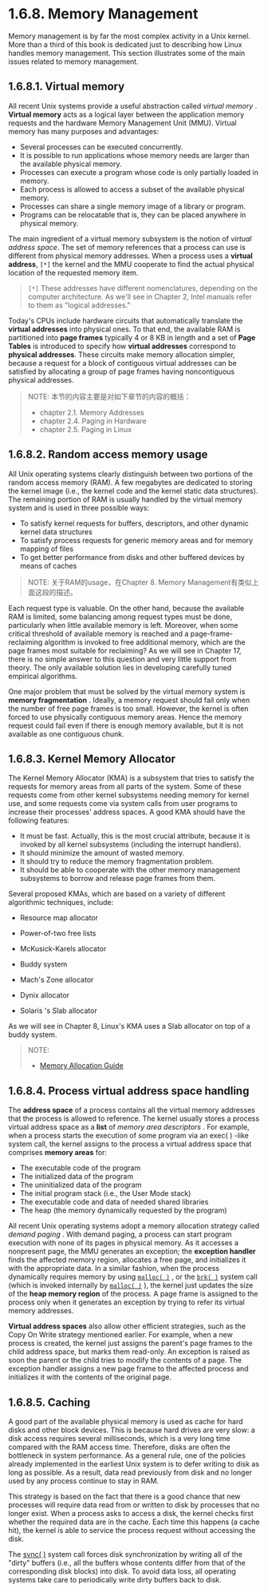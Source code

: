 # 1.6.8. Memory Management

Memory management is by far the most complex activity in a Unix kernel. More than a third of this book is dedicated just to describing how Linux handles memory management. This section illustrates some of the main issues related to memory management.

## 1.6.8.1. Virtual memory

All recent Unix systems provide a useful abstraction called *virtual memory* . **Virtual memory** acts as a logical layer between the application memory requests and the hardware Memory Management Unit (MMU). Virtual memory has many purposes and advantages: 

- Several processes can be executed concurrently.
- It is possible to run applications whose memory needs are larger than the available physical
  memory.
- Processes can execute a program whose code is only partially loaded in memory.
- Each process is allowed to access a subset of the available physical memory.
- Processes can share a single memory image of a library or program.
- Programs can be relocatable that is, they can be placed anywhere in physical memory.

The main ingredient of a virtual memory subsystem is the notion of *virtual address space*. The set of memory references that a process can use is different from physical memory addresses. When a process uses a **virtual address**, `[*]` the kernel and the MMU cooperate to find the actual physical location of the requested memory item.

> `[*]` These addresses have different nomenclatures, depending on the computer architecture. As we'll see in Chapter 2, Intel manuals refer to them as "logical addresses."

Today's CPUs include hardware circuits that automatically translate the **virtual addresses** into physical ones. To that end, the available RAM is partitioned into **page frames** typically 4 or 8 KB in length and a set of **Page Tables** is introduced to specify how **virtual addresses** correspond to **physical addresses**. These circuits make memory allocation simpler, because a request for a block of contiguous virtual addresses can be satisfied by allocating a group of page frames having noncontiguous physical addresses.

> NOTE: 本节的内容主要是对如下章节的内容的概括：
>
> - chapter 2.1. Memory Addresses
> - chapter 2.4. Paging in Hardware
> - chapter 2.5. Paging in Linux

## 1.6.8.2. Random access memory usage

All Unix operating systems clearly distinguish between two portions of the random access memory (RAM). A few megabytes are dedicated to storing the kernel image (i.e., the kernel code and the kernel static data structures). The remaining portion of RAM is usually handled by the virtual memory system and is used in three possible ways:

- To satisfy kernel requests for buffers, descriptors, and other dynamic kernel data structures
- To satisfy process requests for generic memory areas and for memory mapping of files
- To get better performance from disks and other buffered devices by means of caches

> NOTE: 关于RAM的usage，在Chapter 8. Memory Management有类似上面这段的描述。

Each request type is valuable. On the other hand, because the available RAM is limited, some balancing among request types must be done, particularly when little available memory is left. Moreover, when some critical threshold of available memory is reached and a page-frame-reclaiming algorithm is invoked to free additional memory, which are the page frames most suitable for reclaiming? As we will see in Chapter 17, there is no simple answer to this question and very little support from theory. The only available solution lies in developing carefully tuned empirical algorithms.

One major problem that must be solved by the virtual memory system is **memory fragmentation** . Ideally, a memory request should fail only when the number of free page frames is too small. However, the kernel is often forced to use physically contiguous memory areas. Hence the memory request could fail even if there is enough memory available, but it is not available as one contiguous chunk.



## 1.6.8.3. Kernel Memory Allocator

The Kernel Memory Allocator (KMA) is a subsystem that tries to satisfy the requests for memory areas from all parts of the system. Some of these requests come from other kernel subsystems needing memory for kernel use, and some requests come via system calls from user programs to increase their processes' address spaces. A good KMA should have the following features:

- It must be fast. Actually, this is the most crucial attribute, because it is invoked by all kernel subsystems (including the interrupt handlers).
- It should minimize the amount of wasted memory.
- It should try to reduce the memory fragmentation problem.
- It should be able to cooperate with the other memory management subsystems to borrow and release page frames from them.

Several proposed KMAs, which are based on a variety of different algorithmic techniques, include:

- Resource map allocator

- Power-of-two free lists

- McKusick-Karels allocator

- Buddy system

- Mach's Zone allocator

- Dynix allocator

- Solaris 's Slab allocator

As we will see in Chapter 8, Linux's KMA uses a Slab allocator on top of a buddy system.

> NOTE: 
>
> - [Memory Allocation Guide](https://www.kernel.org/doc/html/latest/core-api/memory-allocation.html)

## 1.6.8.4. Process virtual address space handling

The **address space** of a process contains all the virtual memory addresses that the process is allowed to reference. The kernel usually stores a process virtual address space as a **list** of *memory area descriptors* . For example, when a process starts the execution of some program via an  exec( ) -like system call, the kernel assigns to the process a virtual address space that comprises **memory areas** for:

- The executable code of the program
- The initialized data of the program
- The uninitialized data of the program
- The initial program stack (i.e., the User Mode stack)
- The executable code and data of needed shared libraries
- The heap (the memory dynamically requested by the program)

All recent Unix operating systems adopt a memory allocation strategy called *demand paging* . With demand paging, a process can start program execution with none of its pages in physical memory. As it accesses a nonpresent page, the MMU generates an exception; the **exception handler** finds the affected memory region, allocates a free page, and initializes it with the appropriate data. In a similar fashion, when the process dynamically requires memory by using  [`malloc( )`](http://man7.org/linux/man-pages/man3/malloc.3.html) , or the  [`brk( )`](http://man7.org/linux/man-pages/man2/brk.2.html) system call (which is invoked internally by   [`malloc( )`](http://man7.org/linux/man-pages/man3/malloc.3.html) ), the kernel just updates the size of the **heap memory region** of the process. A page frame is assigned to the process only when it generates an exception by trying to refer its virtual memory addresses.

**Virtual address spaces** also allow other efficient strategies, such as the Copy On Write strategy mentioned earlier. For example, when a new process is created, the kernel just assigns the parent's page frames to the child address space, but marks them read-only. An exception is raised as soon the parent or the child tries to modify the contents of a page. The exception handler assigns a new page frame to the affected process and initializes it with the contents of the original page.

## 1.6.8.5. Caching

A good part of the available physical memory is used as cache for hard disks and other block devices. This is because hard drives are very slow: a disk access requires several milliseconds, which is a very long time compared with the RAM access time. Therefore, disks are often the bottleneck in system performance. As a general rule, one of the policies already implemented in the earliest Unix system is to defer writing to disk as long as possible. As a result, data read previously from disk and no longer used by any process continue to stay in RAM.

This strategy is based on the fact that there is a good chance that new processes will require data read from or written to disk by processes that no longer exist. When a process asks to access a disk, the kernel checks first whether the required data are in the cache. Each time this happens (a cache hit), the kernel is able to service the process request without accessing the disk. 

The  [sync( )](http://man7.org/linux/man-pages/man2/sync.2.html) system call forces disk synchronization by writing all of the "dirty" buffers (i.e., all the buffers whose contents differ from that of the corresponding disk blocks) into disk. To avoid data loss, all operating systems take care to periodically write dirty buffers back to disk.